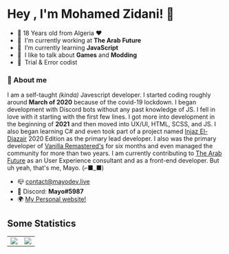 # Hey , I'm Mohamed Zidani! 👋  <img src="https://komarev.com/ghpvc/?username=d3marko" alt="" align="center" />


- 🤗 18 Years old from Algeria  :heart:
- :office: &nbsp;I'm currently working at **The Arab Future**
- :seedling: &nbsp;I’m currently learning **JavaScript**
- :speech_balloon: &nbsp;I like to talk about **Games** and **Modding**
- 🧠 &nbsp;Trial & Error codist

### :book: About me

I am a self-taught *(kinda)* Javescript developer. I started coding roughly around **March of 2020** because of the covid-19 lockdown. I began development with Discord bots without any past knowledge of JS. I fell in love with it starting with the first few lines. I got more into development in the beginning of **2021** and then moved into UX/UI, HTML, SCSS, and JS. I also began learning C# and even took part of a project named [Injaz El-Djazair](https://www.injaz-eldjazair.org/) 2020 Edition as the primary lead developer. I also was the primary developer of [Vanilla Remastered's](https://vanilla-remastered.com) for six months and even managed the community for more than two years. I am currently contributing to  [The Arab Future](https://github.com/The-Arab-Future)  as an User Experience consultant and as a front-end developer. But uh yeah, that's me, Mayo.  (⌐■_■)

- 📪 <contact@mayodev.live>
- :postbox: Discord: **Mayo#5987**
- 🌍 [My Personal website!](https://mayodev.live)

## Some Statistics
<table>
  <tr>
    <td align="center" style="padding=0;width=50%;">
      <img align="center" style="padding=0;" src="https://github-readme-stats.vercel.app/api?username=d3marko&count_private=true&show_icons=true" />
    </td>
    <td align="center" style="padding=0;width=100%;">
      <img align="center" style="padding=0;" src="https://github-readme-stats.vercel.app/api/wakatime?username=d3marko&v=2&layout=default&custom_title=Time I spent on:&line_height=29" />
    </td>
  </tr>
</table>


